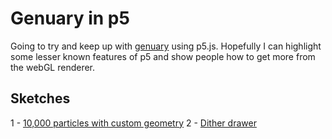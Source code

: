 # Genuary in p5

Going to try and keep up with [genuary](https://genuary.art/) using p5.js. Hopefully I can highlight some lesser known features of p5 and show people how to get more from the webGL renderer.

## Sketches

1 - [10,000 particles with custom geometry](https://aferriss.github.io/genuary/1-1/)
2 - [Dither drawer](https://aferriss.github.io/genuary/1-2/)
